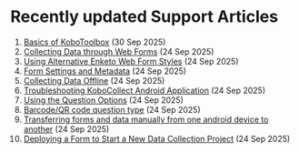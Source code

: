 # Recently updated Support Articles

<!--This page is auto generated using the `scripts/last-updated.py` script, do not update manually-->
1. [Basics of KoboToolbox](welcome.md) (30 Sep 2025)
1. [Collecting Data through Web Forms](data_through_webforms.md) (24 Sep 2025)
1. [Using Alternative Enketo Web Form Styles](alternative_enketo.md) (24 Sep 2025)
1. [Form Settings and Metadata](form_meta.md) (24 Sep 2025)
1. [Collecting Data Offline](data-offline.md) (24 Sep 2025)
1. [Troubleshooting KoboCollect Android Application](troubleshooting_kobocollect.md) (24 Sep 2025)
1. [Using the Question Options](question_options.md) (24 Sep 2025)
1. [Barcode/QR code question type](barcode_qrcode_questions.md) (24 Sep 2025)
1. [﻿Transferring forms and data manually from one android device to another](transferring_forms.md) (24 Sep 2025)
1. [Deploying a Form to Start a New Data Collection Project](deploy_form_new_project.md) (24 Sep 2025)
